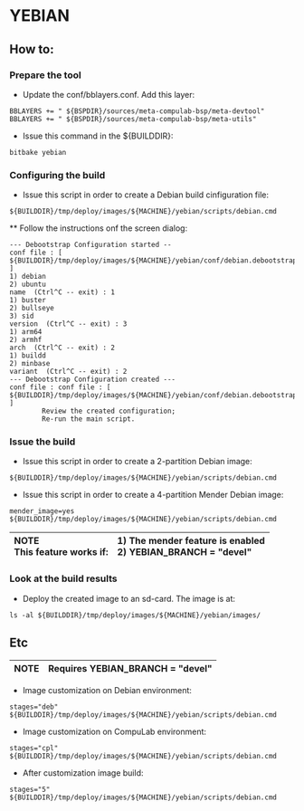 # YEBIAN

## How to:

### Prepare the tool
* Update the conf/bblayers.conf. Add this layer:
```
BBLAYERS += " ${BSPDIR}/sources/meta-compulab-bsp/meta-devtool"
BBLAYERS += " ${BSPDIR}/sources/meta-compulab-bsp/meta-utils"
```

* Issue this command in the ${BUILDDIR}:
```
bitbake yebian
```

### Configuring the build

* Issue this script in order to create a Debian build cinfiguration file:
```
${BUILDDIR}/tmp/deploy/images/${MACHINE}/yebian/scripts/debian.cmd
```
** Follow the instructions onf the screen dialog:
```
--- Debootstrap Configuration started --
conf file : [ ${BUILDDIR}/tmp/deploy/images/${MACHINE}/yebian/conf/debian.debootstrap.inc ]
1) debian
2) ubuntu
name  (Ctrl^C -- exit) : 1
1) buster
2) bullseye
3) sid
version  (Ctrl^C -- exit) : 3
1) arm64
2) armhf
arch  (Ctrl^C -- exit) : 2
1) buildd
2) minbase
variant  (Ctrl^C -- exit) : 2
--- Debootstrap Configuration created ---
conf file : conf file : [ ${BUILDDIR}/tmp/deploy/images/${MACHINE}/yebian/conf/debian.debootstrap.inc ]
        Review the created configuration;
        Re-run the main script.
```

### Issue the build

* Issue this script in order to create a 2-partition Debian image:
```
${BUILDDIR}/tmp/deploy/images/${MACHINE}/yebian/scripts/debian.cmd
```

* Issue this script in order to create a 4-partition Mender Debian image:
```
mender_image=yes ${BUILDDIR}/tmp/deploy/images/${MACHINE}/yebian/scripts/debian.cmd
```
|NOTE<br>This feature works if:|1) The mender feature is enabled<br>2) YEBIAN_BRANCH = "devel"|
|:---|:---|

### Look at the build results
* Deploy the created image to an sd-card. The image is at:
```
ls -al ${BUILDDIR}/tmp/deploy/images/${MACHINE}/yebian/images/
```

## Etc
|NOTE|Requires YEBIAN_BRANCH = "devel"|
|:---|:---|

* Image customization on Debian environment:
```
stages="deb" ${BUILDDIR}/tmp/deploy/images/${MACHINE}/yebian/scripts/debian.cmd
```

* Image customization on CompuLab environment:
```
stages="cpl" ${BUILDDIR}/tmp/deploy/images/${MACHINE}/yebian/scripts/debian.cmd
```

* After customization image build:
```
stages="5" ${BUILDDIR}/tmp/deploy/images/${MACHINE}/yebian/scripts/debian.cmd
```
